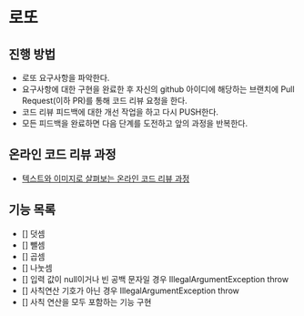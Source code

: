 # 로또
## 진행 방법
* 로또 요구사항을 파악한다.
* 요구사항에 대한 구현을 완료한 후 자신의 github 아이디에 해당하는 브랜치에 Pull Request(이하 PR)를 통해 코드 리뷰 요청을 한다.
* 코드 리뷰 피드백에 대한 개선 작업을 하고 다시 PUSH한다.
* 모든 피드백을 완료하면 다음 단계를 도전하고 앞의 과정을 반복한다.

## 온라인 코드 리뷰 과정
* [텍스트와 이미지로 살펴보는 온라인 코드 리뷰 과정](https://github.com/next-step/nextstep-docs/tree/master/codereview)

## 기능 목록
- [] 덧셈
- [] 뺄셈
- [] 곱셈
- [] 나눗셈
- [] 입력 값이 null이거나 빈 공백 문자일 경우 IllegalArgumentException throw
- [] 사칙연산 기호가 아닌 경우 IllegalArgumentException throw
- [] 사칙 연산을 모두 포함하는 기능 구현